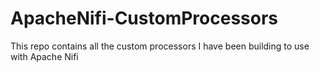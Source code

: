 # ApacheNifi-CustomProcessors
This repo contains all the custom processors I have been building to use with Apache Nifi


